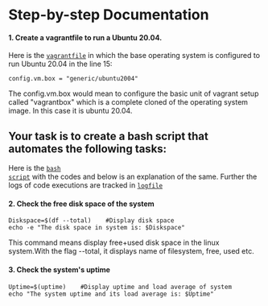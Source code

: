 # Step-by-step Documentation


#### 1. Create a vagrantfile to run a Ubuntu 20.04.

Here is the <code><a href="https://github.com/dikshita-git/P-M-Test/blob/main/Vagrant/Vagrantfile">vagrantfile</a></code> in which the base operating system is configured to run Ubuntu 20.04 in the line 15:

```
config.vm.box = "generic/ubuntu2004"
```
The config.vm.box would mean to configure the basic unit of vagrant setup called "vagrantbox" which is a complete cloned of the operating system image. In this case it is ubuntu 20.04.




## Your task is to create a bash script that automates the following tasks:

Here is the <code><a href="https://github.com/dikshita-git/P-M-Test/blob/main/test.sh">bash script</a></code> with the codes and below is an explanation of the same. Further the logs of code executions are tracked in <code><a href="https://github.com/dikshita-git/P-M-Test/blob/main/log.out">logfile</a></code>


#### 2. Check the free disk space of the system

```
Diskspace=$(df --total)    #Display disk space
echo -e "The disk space in system is: $Diskspace"
```
This command means display free+used disk space in the linux system.With the flag --total, it displays name of filesystem, free, used etc. 


#### 3. Check the system's uptime

```
Uptime=$(uptime)    #Display uptime and load average of system
echo "The system uptime and its load average is: $Uptime"
```
